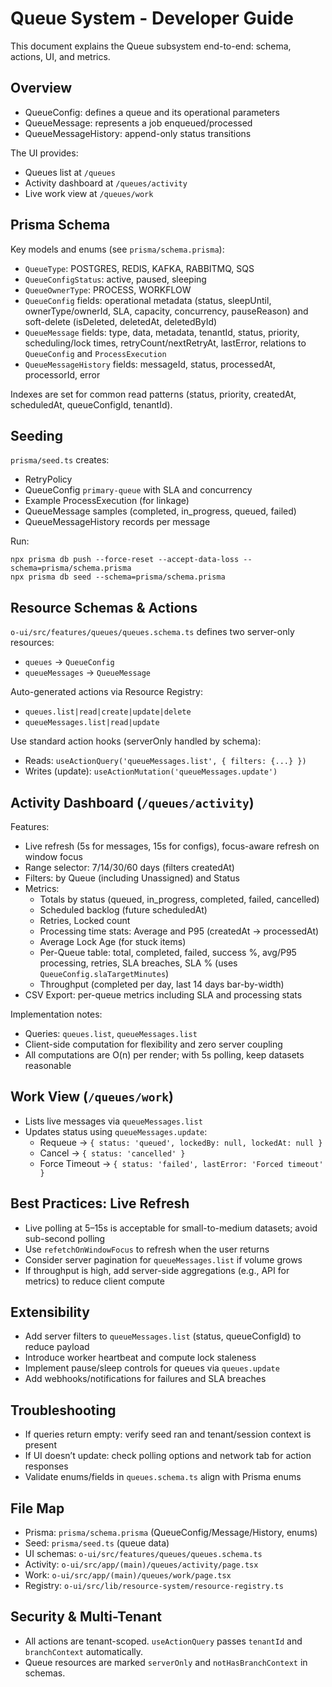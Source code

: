 # Queue System - Developer Guide

This document explains the Queue subsystem end-to-end: schema, actions, UI, and metrics.

## Overview

- QueueConfig: defines a queue and its operational parameters
- QueueMessage: represents a job enqueued/processed
- QueueMessageHistory: append-only status transitions

The UI provides:
- Queues list at `/queues`
- Activity dashboard at `/queues/activity`
- Live work view at `/queues/work`

## Prisma Schema

Key models and enums (see `prisma/schema.prisma`):
- `QueueType`: POSTGRES, REDIS, KAFKA, RABBITMQ, SQS
- `QueueConfigStatus`: active, paused, sleeping
- `QueueOwnerType`: PROCESS, WORKFLOW
- `QueueConfig` fields: operational metadata (status, sleepUntil, ownerType/ownerId, SLA, capacity, concurrency, pauseReason) and soft-delete (isDeleted, deletedAt, deletedById)
- `QueueMessage` fields: type, data, metadata, tenantId, status, priority, scheduling/lock times, retryCount/nextRetryAt, lastError, relations to `QueueConfig` and `ProcessExecution`
- `QueueMessageHistory` fields: messageId, status, processedAt, processorId, error

Indexes are set for common read patterns (status, priority, createdAt, scheduledAt, queueConfigId, tenantId).

## Seeding

`prisma/seed.ts` creates:
- RetryPolicy
- QueueConfig `primary-queue` with SLA and concurrency
- Example ProcessExecution (for linkage)
- QueueMessage samples (completed, in_progress, queued, failed)
- QueueMessageHistory records per message

Run:
```
npx prisma db push --force-reset --accept-data-loss --schema=prisma/schema.prisma
npx prisma db seed --schema=prisma/schema.prisma
```

## Resource Schemas & Actions

`o-ui/src/features/queues/queues.schema.ts` defines two server-only resources:
- `queues` -> `QueueConfig`
- `queueMessages` -> `QueueMessage`

Auto-generated actions via Resource Registry:
- `queues.list|read|create|update|delete`
- `queueMessages.list|read|update`

Use standard action hooks (serverOnly handled by schema):
- Reads: `useActionQuery('queueMessages.list', { filters: {...} })`
- Writes (update): `useActionMutation('queueMessages.update')`

## Activity Dashboard (`/queues/activity`)

Features:
- Live refresh (5s for messages, 15s for configs), focus-aware refresh on window focus
- Range selector: 7/14/30/60 days (filters createdAt)
- Filters: by Queue (including Unassigned) and Status
- Metrics:
  - Totals by status (queued, in_progress, completed, failed, cancelled)
  - Scheduled backlog (future scheduledAt)
  - Retries, Locked count
  - Processing time stats: Average and P95 (createdAt -> processedAt)
  - Average Lock Age (for stuck items)
  - Per-Queue table: total, completed, failed, success %, avg/P95 processing, retries, SLA breaches, SLA % (uses `QueueConfig.slaTargetMinutes`)
  - Throughput (completed per day, last 14 days bar-by-width)
- CSV Export: per-queue metrics including SLA and processing stats

Implementation notes:
- Queries: `queues.list`, `queueMessages.list`
- Client-side computation for flexibility and zero server coupling
- All computations are O(n) per render; with 5s polling, keep datasets reasonable

## Work View (`/queues/work`)

- Lists live messages via `queueMessages.list`
- Updates status using `queueMessages.update`:
  - Requeue -> `{ status: 'queued', lockedBy: null, lockedAt: null }`
  - Cancel -> `{ status: 'cancelled' }`
  - Force Timeout -> `{ status: 'failed', lastError: 'Forced timeout' }`

## Best Practices: Live Refresh

- Live polling at 5–15s is acceptable for small-to-medium datasets; avoid sub-second polling
- Use `refetchOnWindowFocus` to refresh when the user returns
- Consider server pagination for `queueMessages.list` if volume grows
- If throughput is high, add server-side aggregations (e.g., API for metrics) to reduce client compute

## Extensibility

- Add server filters to `queueMessages.list` (status, queueConfigId) to reduce payload
- Introduce worker heartbeat and compute lock staleness
- Implement pause/sleep controls for queues via `queues.update`
- Add webhooks/notifications for failures and SLA breaches

## Troubleshooting

- If queries return empty: verify seed ran and tenant/session context is present
- If UI doesn’t update: check polling options and network tab for action responses
- Validate enums/fields in `queues.schema.ts` align with Prisma enums

## File Map

- Prisma: `prisma/schema.prisma` (QueueConfig/Message/History, enums)
- Seed: `prisma/seed.ts` (queue data)
- UI schemas: `o-ui/src/features/queues/queues.schema.ts`
- Activity: `o-ui/src/app/(main)/queues/activity/page.tsx`
- Work: `o-ui/src/app/(main)/queues/work/page.tsx`
- Registry: `o-ui/src/lib/resource-system/resource-registry.ts`

## Security & Multi-Tenant

- All actions are tenant-scoped. `useActionQuery` passes `tenantId` and `branchContext` automatically.
- Queue resources are marked `serverOnly` and `notHasBranchContext` in schemas.
